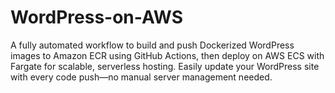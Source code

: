 # WordPress-on-AWS
A fully automated workflow to build and push Dockerized WordPress images to Amazon ECR using GitHub Actions, then deploy on AWS ECS with Fargate for scalable, serverless hosting. Easily update your WordPress site with every code push—no manual server management needed.
